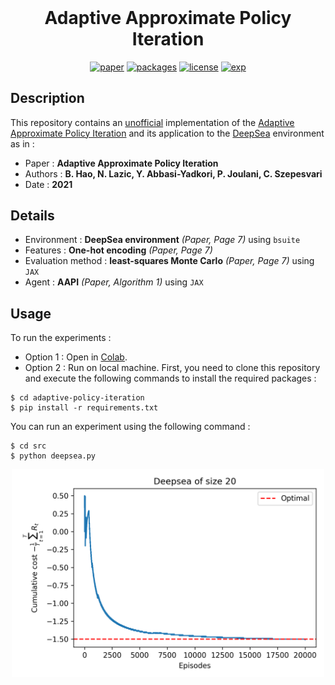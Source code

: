 <h1 align="center" style="margin-top: 0px;"> <b>Adaptive Approximate Policy Iteration</b></h1>
<div align="center" >

[![paper](https://img.shields.io/static/v1.svg?label=Paper&message=arXiv:2002.03069&color=b31b1b)](https://arxiv.org/abs/2002.03069)
[![packages](https://img.shields.io/static/v1.svg?label=Made%20with&message=JAX&color=27A59A)](https://github.com/google/jax)
[![license](https://img.shields.io/static/v1.svg?label=License&message=GPL%20v3.0&color=green)](https://www.gnu.org/licenses/gpl-3.0.html)
[![exp](https://colab.research.google.com/assets/colab-badge.svg)](https://colab.research.google.com/github/qdevpsi3/adaptive-policy-iteration/blob/main/notebooks/deepsea.ipynb)
</div>

## **Description**
This repository contains an <ins>unofficial</ins> implementation of the <ins>Adaptive Approximate Policy Iteration</ins> and its application to the <ins>DeepSea</ins> environment as in :

- Paper : **Adaptive Approximate Policy Iteration**
- Authors : **B. Hao, N. Lazic, Y. Abbasi-Yadkori, P. Joulani, C. Szepesvari**
- Date : **2021**

## **Details**
- Environment : **DeepSea environment** *(Paper, Page 7)* using `bsuite`
- Features : **One-hot encoding** *(Paper, Page 7)*
- Evaluation method : **least-squares Monte Carlo** *(Paper, Page 7)* using `JAX`
- Agent : **AAPI** *(Paper, Algorithm 1)* using `JAX`
## **Usage**
To run the experiments :

- Option 1 : Open in [Colab](https://colab.research.google.com/github/qdevpsi3/adaptive-policy-iteration/blob/main/notebooks/deepsea.ipynb). 
- Option 2 : Run on local machine. First, you need to clone this repository and execute the following commands to install the required packages :
```
$ cd adaptive-policy-iteration
$ pip install -r requirements.txt
```
You can run an experiment using the following command :
```
$ cd src
$ python deepsea.py
```

<p align="center">
<img src="./notebooks/deepsea.png" width="500">
</p>